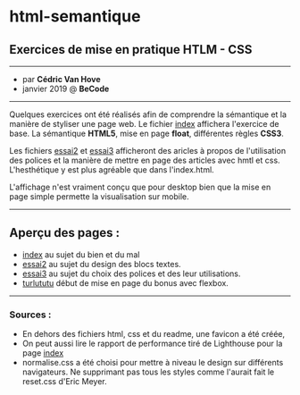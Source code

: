 # html-semantique
## Exercices de mise en pratique HTLM - CSS

------

- par __Cédric Van Hove__
- janvier 2019 @ __BeCode__

------

Quelques exercices ont été réalisés afin de comprendre la sémantique et la manière de styliser une page web.
Le fichier [index](https://cevaho.github.io/html-semantique/) affichera l'exercice de base. La sémantique __HTML5__, mise en page __float__, différentes règles __CSS3__.


Les fichiers [essai2](https://cevaho.github.io/html-semantique/essai2.html) et [essai3](https://cevaho.github.io/html-semantique/essai3.html) afficheront des aricles à propos de l'utilisation des polices et la manière de mettre en page des articles avec hmtl et css. L'hesthétique y est plus agréable que dans l'index.html.

L'affichage n'est vraiment conçu que pour desktop bien que la mise en page simple permette la visualisation sur mobile.

------

## Aperçu des pages :

- [index](https://cevaho.github.io/html-semantique/) au sujet du bien et du mal
- [essai2](https://cevaho.github.io/html-semantique/essai2.html) au sujet du design des blocs textes.
- [essai3](https://cevaho.github.io/html-semantique/essai3.html) au sujet du choix des polices et des leur utilisations.
- [turlututu](https://cevaho.github.io/html-semantique/turlututu.html) début de mise en page du bonus avec flexbox.

------

### Sources :

- En dehors des fichiers html, css et du readme, une favicon a été créée,
- On peut aussi lire le rapport de performance tiré de Lighthouse pour la page [index](https://cevaho.github.io/html-semantique/)
- normalise.css a été choisi pour mettre à niveau le design sur différents navigateurs. Ne supprimant pas tous les styles comme l'aurait fait le reset.css d'Eric Meyer.
